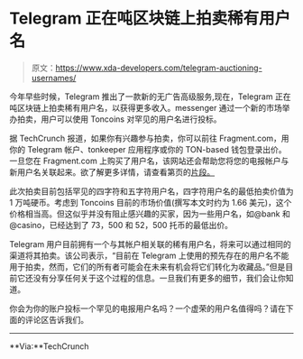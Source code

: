 # Telegram 正在吨区块链上拍卖稀有用户名

> 原文：<https://www.xda-developers.com/telegram-auctioning-usernames/>

今年早些时候，Telegram 推出了一款新的无广告高级服务,现在，Telegram 正在吨区块链上拍卖稀有用户名，以获得更多收入。messenger 通过一个新的市场举办拍卖，用户可以使用 Toncoins 对罕见的用户名进行投标。

据 TechCrunch 报道，如果你有兴趣参与拍卖，你可以前往 Fragment.com，用你的 Telegram 帐户、tonkeeper 应用程序或你的 TON-based 钱包登录出价。一旦您在 Fragment.com 上购买了用户名，该网站还会帮助您将您的电报帐户与新用户名关联起来。欲了解更多详情，请查看第页的[片段。](https://fragment.com/about)

此次拍卖目前包括罕见的四字符和五字符用户名，四字符用户名的最低拍卖价值为 1 万吨硬币。考虑到 Toncoins 目前的市场价值(撰写本文时约为 1.66 美元)，这个价格相当高。但这似乎并没有阻止感兴趣的买家，因为一些用户名，如@bank 和@casino，已经达到了 73，500 和 52，500 托币的最低出价。

Telegram 用户目前拥有一个与其帐户相关联的稀有用户名，将来可以通过相同的渠道将其拍卖。该公司表示，“目前在 Telegram 上使用的预先存在的用户名不能用于拍卖，然而，它们的所有者可能会在未来有机会将它们转化为收藏品。”但是目前它还没有分享任何关于这个过程的信息。一旦我们有更多的细节，我们会让你知道。

你会为你的账户投标一个罕见的电报用户名吗？一个虚荣的用户名值得吗？请在下面的评论区告诉我们。

* * *

**Via:**TechCrunch